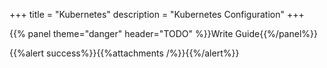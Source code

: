 +++
title = "Kubernetes"
description = "Kubernetes Configuration"
+++

{{% panel theme="danger" header="TODO" %}}Write Guide{{%/panel%}}

{{%alert success%}}{{%attachments  /%}}{{%/alert%}}
